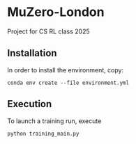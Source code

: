 # MuZero-London
Project for CS RL class 2025
## Installation

In order to install the environment, copy:
```
conda env create --file environment.yml
```
## Execution
To launch a training run, execute 

```python training_main.py```
